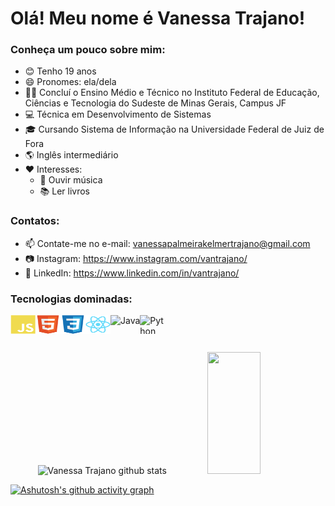 # Olá! Meu nome é Vanessa Trajano!

### Conheça um pouco sobre mim:
  
  - 😊 Tenho 19 anos
  - 😄 Pronomes: ela/dela
  - 👩‍🎓 Concluí o Ensino Médio e Técnico no Instituto Federal de Educação, Ciências e Tecnologia do Sudeste de Minas Gerais, Campus JF
  - 💻 Técnica em Desenvolvimento de Sistemas
  - 🎓 Cursando Sistema de Informação na Universidade Federal de Juiz de Fora
  - 🌎 Inglês intermediário
  - ❤ Interesses: 
    - 🎵 Ouvir música
    - 📚 Ler livros

### Contatos:
  - 📫 Contate-me no e-mail: vanessapalmeirakelmertrajano@gmail.com
  - 📷 Instagram: https://www.instagram.com/vantrajano/
  - 💼 LinkedIn: https://www.linkedin.com/in/vantrajano/

### Tecnologias dominadas:
  <div style="display: flex"> 
    <img alt="JS" height="30" width="40" src="https://raw.githubusercontent.com/devicons/devicon/master/icons/javascript/javascript-plain.svg">
    <img alt="HTML" height="30" width="40" src="https://raw.githubusercontent.com/devicons/devicon/master/icons/html5/html5-original.svg">
    <img alt="CSS" height="30" width="40" src="https://raw.githubusercontent.com/devicons/devicon/master/icons/css3/css3-original.svg">
    <img alt="React" height="30" width="40" src="https://raw.githubusercontent.com/devicons/devicon/master/icons/react/react-original.svg">
    <img alt="Java" height="30" src="https://cdn.jsdelivr.net/gh/devicons/devicon/icons/java/java-original.svg" />
    <img alt="Python" height="30" width="40" src="https://cdn.jsdelivr.net/gh/devicons/devicon/icons/python/python-original.svg">
  </div>

##

<div align="center">
  <img width="49%" height="195px" src="https://github-readme-stats.vercel.app/api?username=VanessaTrajano&show_icons=true&count_private=true&hide_border=true&title_color=83c5be&icon_color=006d77&text_color=c9d1d9&bg_color=0d1117" alt="Vanessa Trajano github stats" />
  <img width="41%" height="195px" src="https://github-readme-stats.vercel.app/api/top-langs/?username=VanessaTrajano&layout=compact&hide_border=true&title_color=83c5be&text_color=c9d1d9&bg_color=0d1117" />
</div>

  
[![Ashutosh's github activity graph](https://github-readme-activity-graph.vercel.app/graph?username=VanessaTrajano&bg_color=0d1117&color=83c5be&title_color=83c5be&line=006d77&point=c9d1d9&area=true&area_color=006d77&hide_border=true)](https://github.com/ashutosh00710/github-readme-activity-graph)
 
